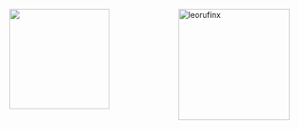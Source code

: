 
<p> <img height=200 align="right" src="https://github-readme-stats.vercel.app/api/top-langs/?username=leorufinx&layout=donut" alt="leorufinx" /> </p>
  <p>  <img height=180 align="center" src="https://github-readme-stats.vercel.app/api?username=leorufinx" /></p>





